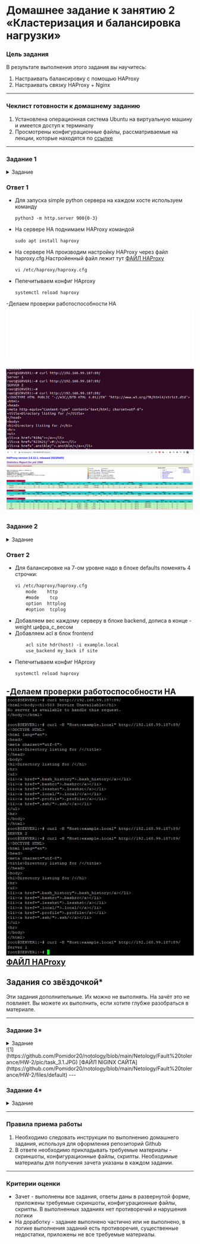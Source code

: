 # Домашнее задание к занятию 2 «Кластеризация и балансировка нагрузки»

### Цель задания
В результате выполнения этого задания вы научитесь:
1. Настраивать балансировку с помощью HAProxy
2. Настраивать связку HAProxy + Nginx

------

### Чеклист готовности к домашнему заданию

1. Установлена операционная система Ubuntu на виртуальную машину и имеется доступ к терминалу
2. Просмотрены конфигурационные файлы, рассматриваемые на лекции, которые находятся по [ссылке](2/)


------




### Задание 1
<details>
  <summary>Задание</summary>  
- Запустите два simple python сервера на своей виртуальной машине на разных портах
- Установите и настройте HAProxy, воспользуйтесь материалами к лекции по [ссылке](2/)
- Настройте балансировку Round-robin на 4 уровне.
- На проверку направьте конфигурационный файл haproxy, скриншоты, где видно перенаправление запросов на разные серверы при обращении к HAProxy.
 </details>
 
### Ответ 1
- Для запуска simple python сервера на каждом хосте используем команду 
	```
	python3 -m http.server 900{0-3}
	```
- На сервере HA поднимаем HAProxy командой
	```
	sudo apt install haproxy
	```
- На сервере HA производим настройку HAProxy через файл haproxy.cfg.Настройенный файл лежит тут [ФАЙЛ HAProxy](https://github.com/Pomidor20/notology/blob/main/Netology/Fault%20tolerance/HW-2/files/haproxy_task_1.conf)
	```
	vi /etc/haproxy/haproxy.cfg
	```
- Пепечитываем конфиг HAproxy
	```
	systemctl reload haproxy
	```
-Делаем проверки работоспособности HA
![1](https://github.com/Pomidor20/notology/blob/main/Netology/Fault%20tolerance/HW-2/pic/task_1.1.png)  
![1](https://github.com/Pomidor20/notology/blob/main/Netology/Fault%20tolerance/HW-2/pic/task_1.3.png)  
![1](https://github.com/Pomidor20/notology/blob/main/Netology/Fault%20tolerance/HW-2/pic/task_1.2.png)  
### Задание 2
<details>
  <summary>Задание</summary> 
- Запустите три simple python сервера на своей виртуальной машине на разных портах
- Настройте балансировку Weighted Round Robin на 7 уровне, чтобы первый сервер имел вес 2, второй - 3, а третий - 4
- HAproxy должен балансировать только тот http-трафик, который адресован домену example.local
- На проверку направьте конфигурационный файл haproxy, скриншоты, где видно перенаправление запросов на разные серверы при обращении к HAProxy c использованием домена example.local и без него.
 </details>

### Ответ 2
- Для балансировке на 7-ом уровне надо в блоке defaults поменять 4 строчки:
	```
	vi /etc/haproxy/haproxy.cfg
	    mode    http
        #mode    tcp
        option  httplog
        #option  tcplog
	```
- Добавляем вес каждому серверу в блоке backend, дописа в конце - weight цифра_с_весом
- Добавляем acl в блок frontend
	```
	    acl site hdr(host) -i example.local
        use_backend my_back if site

	```
- Пепечитываем конфиг HAproxy
	```
	systemctl reload haproxy
	```
-Делаем проверки работоспособности HA
![1](https://github.com/Pomidor20/notology/blob/main/Netology/Fault%20tolerance/HW-2/pic/task_2.1.JPG)  
[ФАЙЛ HAProxy](https://github.com/Pomidor20/notology/blob/main/Netology/Fault%20tolerance/HW-2/files/haproxy_task_2.conf)  
---

## Задания со звёздочкой*
Эти задания дополнительные. Их можно не выполнять. На зачёт это не повлияет. Вы можете их выполнить, если хотите глубже разобраться в материале.

---

### Задание 3*
<details>
  <summary>Задание</summary> 
- Настройте связку HAProxy + Nginx как было показано на лекции.
- Настройте Nginx так, чтобы файлы .jpg выдавались самим Nginx (предварительно разместите несколько тестовых картинок в директории /var/www/), а остальные запросы переадресовывались на HAProxy, который в свою очередь переадресовывал их на два Simple Python server.
- На проверку направьте конфигурационные файлы nginx, HAProxy, скриншоты с запросами jpg картинок и других файлов на Simple Python Server, демонстрирующие корректную настройку.
 </details>
 ![1](https://github.com/Pomidor20/notology/blob/main/Netology/Fault%20tolerance/HW-2/pic/task_3.1.JPG)
 [ФАЙЛ NIGINX САЙТА](https://github.com/Pomidor20/notology/blob/main/Netology/Fault%20tolerance/HW-2/files/default)
---

### Задание 4*
<details>
  <summary>Задание</summary> 
- Запустите 4 simple python сервера на разных портах.
- Первые два сервера будут выдавать страницу index.html вашего сайта example1.local (в файле index.html напишите example1.local)
- Вторые два сервера будут выдавать страницу index.html вашего сайта example2.local (в файле index.html напишите example2.local)
- Настройте два бэкенда HAProxy
- Настройте фронтенд HAProxy так, чтобы в зависимости от запрашиваемого сайта example1.local или example2.local запросы перенаправлялись на разные бэкенды HAProxy
- На проверку направьте конфигурационный файл HAProxy, скриншоты, демонстрирующие запросы к разным фронтендам и ответам от разных бэкендов.
 </details>

------

### Правила приема работы

1. Необходимо следовать инструкции по выполнению домашнего задания, используя для оформления репозиторий Github
2. В ответе необходимо прикладывать требуемые материалы - скриншоты, конфигурационные файлы, скрипты. Необходимые материалы для получения зачета указаны в каждом задании.


------

### Критерии оценки

- Зачет - выполнены все задания, ответы даны в развернутой форме, приложены требуемые скриншоты, конфигурационные файлы, скрипты. В выполненных заданиях нет противоречий и нарушения логики
- На доработку - задание выполнено частично или не выполнено, в логике выполнения заданий есть противоречия, существенные недостатки, приложены не все требуемые материалы.
